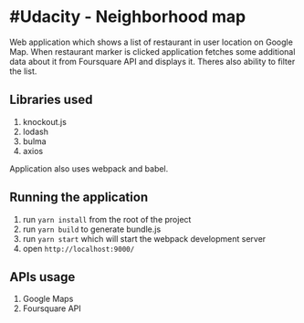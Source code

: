 #Udacity - Neighborhood map
============

Web application which shows a list of restaurant in user location on Google Map.
When restaurant marker is clicked application fetches some additional data about it from Foursquare API and displays it.
Theres also ability to filter the list.

## Libraries used
1. knockout.js
2. lodash
3. bulma 
4. axios

Application also uses webpack and babel.

## Running the application
1. run ```yarn install``` from the root of the project
2. run ```yarn build``` to generate bundle.js
2. run ```yarn start``` which will start the webpack development server
3. open ```http://localhost:9000/```

## APIs usage
1. Google Maps 
2. Foursquare API